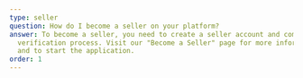 ```yaml
---
type: seller
question: How do I become a seller on your platform?
answer: To become a seller, you need to create a seller account and complete our
  verification process. Visit our "Become a Seller" page for more information
  and to start the application.
order: 1
---
```

